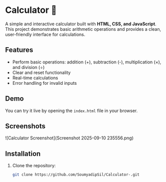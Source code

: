 # Calculator 🧮

A simple and interactive calculator built with **HTML, CSS, and JavaScript**. This project demonstrates basic arithmetic operations and provides a clean, user-friendly interface for calculations.

## Features
- Perform basic operations: addition (+), subtraction (-), multiplication (×), and division (÷)
- Clear and reset functionality
- Real-time calculations
- Error handling for invalid inputs

## Demo
You can try it live by opening the `index.html` file in your browser.

## Screenshots
![Calculator Screenshot](Screenshot 2025-09-10 235556.png) 

## Installation
1. Clone the repository:
   ```bash
   git clone https://github.com/SoumyadipSil/Calculator-.git
